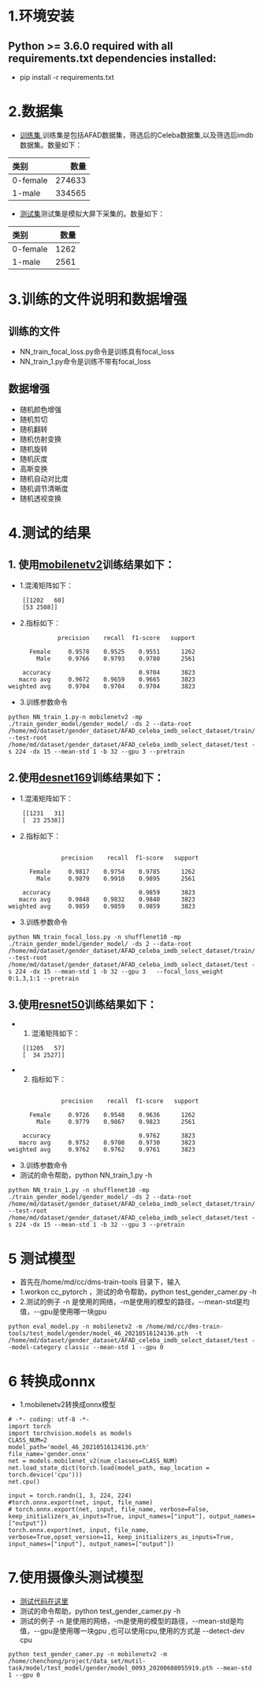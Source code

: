 # 1.环境安装
##  Python >= 3.6.0 required with all requirements.txt dependencies installed:
+ pip install -r requirements.txt

# 2.数据集
+ [训练集](/home/md/dataset/gender_dataset/AFAD_celeba_imdb_select_dataset/train),训练集是包括AFAD数据集，筛选后的Celeba数据集,以及筛选后imdb数据集。数量如下：

|类别|数量|
| :-----| ----: |
|0-female|274633|
|1-male|334565|

+ [测试集](/home/md/dataset/gender_dataset/AFAD_celeba_imdb_select_dataset/test)测试集是模拟大屏下采集的。数量如下：

|类别|数量|
| :-----| ----: |
|0-female|1262|
|1-male|2561|



# 3.训练的文件说明和数据增强
## 训练的文件
+ NN_train_focal_loss.py命令是训练具有focal_loss
+ NN_train_1.py命令是训练不带有focal_loss
## 数据增强
+ 随机颜色增强
+ 随机剪切
+ 随机翻转
+ 随机仿射变换
+ 随机旋转
+ 随机灰度
+ 高斯变换
+ 随机自动对比度
+ 随机调节清晰度
+ 随机透视变换

# 4.测试的结果
## 1. 使用[mobilenetv2](/home/md/cc/dms-train-tools/test_model/gender/model_46_20210516124136.pth)训练结果如下：
+ 1.混淆矩阵如下：
```
    [[1202   60]
    [53 2508]]
```
+ 2.指标如下：
```
              precision    recall  f1-score   support

      Female     0.9578    0.9525    0.9551      1262
        Male     0.9766    0.9793    0.9780      2561

    accuracy                         0.9704      3823
   macro avg     0.9672    0.9659    0.9665      3823
weighted avg     0.9704    0.9704    0.9704      3823
```

+ 3.训练参数命令
```
python NN_train_1.py-n mobilenetv2 -mp ./train_gender_model/gender_model/ -ds 2 --data-root /home/md/dataset/gender_dataset/AFAD_celeba_imdb_select_dataset/train/ --test-root /home/md/dataset/gender_dataset/AFAD_celeba_imdb_select_dataset/test -s 224 -dx 15 --mean-std 1 -b 32 --gpu 3 --pretrain
```
## 2.使用[desnet169](/home/md/cc/dms-train-tools/test_model/gender/model_36_20210608171138.pth)训练结果如下：
+ 1.混淆矩阵如下：
```
    [[1231   31]
    [  23 2538]]
```
+ 2.指标如下：
```

               precision    recall  f1-score   support

      Female     0.9817    0.9754    0.9785      1262
        Male     0.9879    0.9910    0.9895      2561

    accuracy                         0.9859      3823
   macro avg     0.9848    0.9832    0.9840      3823
weighted avg     0.9859    0.9859    0.9859      3823
```
+ 3.训练参数命令
```
python NN_train_focal_loss.py -n shufflenet10 -mp ./train_gender_model/gender_model/ -ds 2 --data-root /home/md/dataset/gender_dataset/AFAD_celeba_imdb_select_dataset/train/ --test-root /home/md/dataset/gender_dataset/AFAD_celeba_imdb_select_dataset/test -s 224 -dx 15 --mean-std 1 -b 32 --gpu 3   --focal_loss_weight 0:1.3,1:1 --pretrain
```

## 3.使用[resnet50](/home/md/cc/dms-train-tools/test_model/gender/model_33_20210602055020.pth)训练结果如下：
+ 1. 混淆矩阵如下：
```
    [[1205   57]
    [  34 2527]]
```
+ 2. 指标如下：

```

               precision    recall  f1-score   support

      Female     0.9726    0.9548    0.9636      1262
        Male     0.9779    0.9867    0.9823      2561

    accuracy                         0.9762      3823
   macro avg     0.9752    0.9708    0.9730      3823
weighted avg     0.9762    0.9762    0.9761      3823
```
+ 3.训练参数命令
+ 测试的命令帮助，python NN_train_1.py -h
```
python NN_train_1.py -n shufflenet10 -mp ./train_gender_model/gender_model/ -ds 2 --data-root /home/md/dataset/gender_dataset/AFAD_celeba_imdb_select_dataset/train/ --test-root /home/md/dataset/gender_dataset/AFAD_celeba_imdb_select_dataset/test -s 224 -dx 15 --mean-std 1 -b 32 --gpu 3 --pretrain
```

# 5 测试模型
+ 首先在/home/md/cc/dms-train-tools 目录下，输入
+ 1.workon cc_pytorch ，测试的命令帮助，python test_gender_camer.py -h
+ 2.测试的例子 -n 是使用的网络，-m是使用的模型的路径，--mean-std是均值，--gpu是使用哪一块gpu 

```
python eval_model.py -n mobilenetv2 -m /home/md/cc/dms-train-tools/test_model/gender/model_46_20210516124136.pth  -t /home/md/dataset/gender_dataset/AFAD_celeba_imdb_select_dataset/test --model-category classic --mean-std 1 --gpu 0
```
# 6 转换成onnx
+ 1.mobilenetv2转换成onnx模型

```
# -*- coding: utf-8 -*-
import torch
import torchvision.models as models
CLASS_NUM=2
model_path='model_46_20210516124136.pth'
file_name='gender.onnx'
net = models.mobilenet_v2(num_classes=CLASS_NUM)
net.load_state_dict(torch.load(model_path, map_location = torch.device('cpu')))
net.cpu()

input = torch.randn(1, 3, 224, 224)
#torch.onnx.export(net, input, file_name)
# torch.onnx.export(net, input, file_name, verbose=False, keep_initializers_as_inputs=True, input_names=["input"], output_names=["output"])
torch.onnx.export(net, input, file_name, verbose=True,opset_version=11, keep_initializers_as_inputs=True, input_names=["input"], output_names=["output"])

```
# 7.使用摄像头测试模型
+ [测试代码在这里](/home/md/cc/dms-train-tools/gender_train/test_gender_camer.py)
+ 测试的命令帮助，python test_gender_camer.py -h
+ 测试的例子 -n 是使用的网络，-m是使用的模型的路径，--mean-std是均值，--gpu是使用哪一块gpu ,也可以使用cpu,使用的方式是 --detect-dev cpu
```
python test_gender_camer.py -n mobilenetv2 -m /home/chenchong/project/data_set/mutil-task/model/test_model/gender/model_0093_20200608055919.pth --mean-std 1 --gpu 0
```

